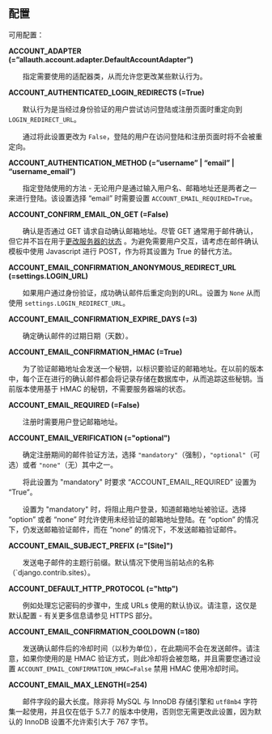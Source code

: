 ## 配置

可用配置：

**ACCOUNT_ADAPTER (=”allauth.account.adapter.DefaultAccountAdapter”)**

&emsp;&emsp;指定需要使用的适配器类，从而允许您更改某些默认行为。

**ACCOUNT_AUTHENTICATED_LOGIN_REDIRECTS (=True)**

&emsp;&emsp;默认行为是当经过身份验证的用户尝试访问登陆或注册页面时重定向到 `LOGIN_REDIRECT_URL`。

&emsp;&emsp;通过将此设置更改为 `False`，登陆的用户在访问登陆和注册页面时将不会被重定向。

**ACCOUNT_AUTHENTICATION_METHOD (=”username” | “email” | “username_email”)**

&emsp;&emsp;指定登陆使用的方法 - 无论用户是通过输入用户名、邮箱地址还是两者之一来进行登陆。该设置选择 “email” 时需要设置 `ACCOUNT_EMAIL_REQUIRED=True`。

**ACCOUNT_CONFIRM_EMAIL_ON_GET (=False)**

&emsp;&emsp;确认是否通过 GET 请求自动确认邮箱地址。尽管 GET 通常用于邮件确认，但它并不旨在用于[更改服务器的状态](https://softwareengineering.stackexchange.com/questions/188860/why-shouldnt-a-get-request-change-data-on-the-server) 。为避免需要用户交互，请考虑在邮件确认模板中使用 Javascript 进行 POST，作为将其设置为 True 的替代方法。

**ACCOUNT_EMAIL_CONFIRMATION_ANONYMOUS_REDIRECT_URL (=settings.LOGIN_URL)**

&emsp;&emsp;如果用户通过身份验证，成功确认邮件后重定向到的URL。设置为 `None` 从而使用 `settings.LOGIN_REDIRECT_URL`。

**ACCOUNT_EMAIL_CONFIRMATION_EXPIRE_DAYS (=3)**

&emsp;&emsp;确定确认邮件的过期日期（天数）。

**ACCOUNT_EMAIL_CONFIRMATION_HMAC (=True)**

&emsp;&emsp;为了验证邮箱地址会发送一个秘钥，以标识要验证的邮箱地址。在以前的版本中，每个正在进行的确认邮件都会将记录存储在数据库中，从而追踪这些秘钥。当前版本使用基于 HMAC 的秘钥，不需要服务器端的状态。

**ACCOUNT_EMAIL_REQUIRED (=False)**

&emsp;&emsp;注册时需要用户登记邮箱地址。

**ACCOUNT_EMAIL_VERIFICATION (="optional")**

&emsp;&emsp;确定注册期间的邮件验证方法，选择 `"mandatory"`（强制），`"optional"`（可选）或者 `"none"`（无）其中之一。

&emsp;&emsp;将此设置为 "mandatory" 时要求 “ACCOUNT_EMAIL_REQUIRED” 设置为 “True”。

&emsp;&emsp;设置为 "mandatory" 时，将阻止用户登录，知道邮箱地址被验证。选择 “option” 或者 “none” 时允许使用未经验证的邮箱地址登陆。在 “option” 的情况下，仍发送邮箱验证邮件，而在 “none” 的情况下，不发送邮箱验证邮件。

**ACCOUNT_EMAIL_SUBJECT_PREFIX (="[Site]")**

&emsp;&emsp;发送电子邮件的主题行前缀。默认情况下使用当前站点的名称（`django.contrib.sites）。

**ACCOUNT_DEFAULT_HTTP_PROTOCOL (="http")**

&emsp;&emsp;例如处理忘记密码的步骤中，生成 URLs 使用的默认协议。请注意，这仅是默认配置 - 有关更多信息请参见 HTTPS 部分。

**ACCOUNT_EMAIL_CONFIRMATION_COOLDOWN (=180)**

&emsp;&emsp;发送确认邮件后的冷却时间（以秒为单位），在此期间不会在发送邮件。请注意，如果你使用的是 HMAC 验证方式，则此冷却将会被忽略，并且需要您通过设置 `ACCOUNT_EMAIL_CONFIRMATION_HMAC=False` 禁用 HMAC 使用冷却时间。

**ACCOUNT_EMAIL_MAX_LENGTH(=254)**

&emsp;&emsp;邮件字段的最大长度。除非将 MySQL 与 InnoDB 存储引擎和 `utf8mb4` 字符集一起使用，并且仅在低于 5.7.7 的版本中使用，否则您无需更改此设置，因为默认的 InnoDB 设置不允许索引大于 767 字节。